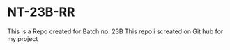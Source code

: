# NT-23B-RR
This is a Repo created for Batch no. 23B
This repo i screated on Git hub for my project
